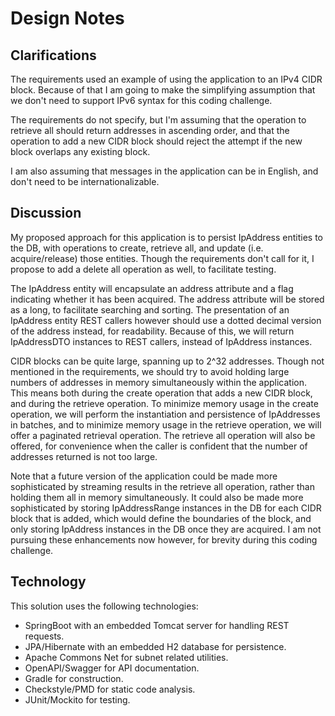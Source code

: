 # Design Notes

## Clarifications

The requirements used an example of using the application to an IPv4 CIDR block.  Because of that I am going to
make the simplifying assumption that we don't need to support IPv6 syntax for this coding challenge.

The requirements do not specify, but I'm assuming that the operation to retrieve all should return addresses in
ascending order, and that the operation to add a new CIDR block should reject the attempt if the new block overlaps 
any existing block.

I am also assuming that messages in the application can be in English, and don't need to be internationalizable.

## Discussion

My proposed approach for this application is to persist IpAddress entities to the DB, with operations to create, 
retrieve all, and update (i.e. acquire/release) those entities.  Though the requirements don't call for it, I propose 
to add a delete all operation as well, to facilitate testing.  

The IpAddress entity will encapsulate an address attribute and a flag indicating whether it has been acquired.  The 
address attribute will be stored as a long, to facilitate searching and sorting.  The presentation of an IpAddress 
entity REST callers however should use a dotted decimal version of the address instead, for readability.  Because of 
this, we will return IpAddressDTO instances to REST callers, instead of IpAddress instances.

CIDR blocks can be quite large, spanning up to 2^32 addresses.  Though not mentioned in the requirements, we should try 
to avoid holding large numbers of addresses in memory simultaneously within the application.  This means both during 
the create operation that adds a new CIDR block, and during the retrieve operation.  To minimize memory usage in the 
create operation, we will perform the instantiation and persistence of IpAddresses in batches, and to minimize memory 
usage in the retrieve operation, we will offer a paginated retrieval operation.  The retrieve all operation will also
be offered, for convenience when the caller is confident that the number of addresses returned is not too large.  

Note that a future version of the application could be made more sophisticated by streaming results in the retrieve all
operation, rather than holding them all in memory simultaneously.  It could also be made more sophisticated by storing 
IpAddressRange instances in the DB for each CIDR block that is added, which would define the boundaries of the block, 
and only storing IpAddress instances in the DB once they are acquired.  I am not pursuing these enhancements now 
however, for brevity during this coding challenge.

## Technology

This solution uses the following technologies:

- SpringBoot with an embedded Tomcat server for handling REST requests.  
- JPA/Hibernate with an embedded H2 database for persistence.  
- Apache Commons Net for subnet related utilities.
- OpenAPI/Swagger for API documentation.
- Gradle for construction.
- Checkstyle/PMD for static code analysis.
- JUnit/Mockito for testing.

